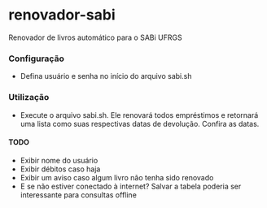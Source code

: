 renovador-sabi
==============

Renovador de livros automático para o SABi UFRGS

### Configuração
- Defina usuário e senha no início do arquivo sabi.sh

### Utilização
- Execute o arquivo sabi.sh. Ele renovará todos empréstimos e retornará uma lista como suas respectivas datas de devolução. Confira as datas.

#### TODO
- Exibir nome do usuário
- Exibir débitos caso haja
- Exibir um aviso caso algum livro não tenha sido renovado
- E se não estiver conectado à internet? Salvar a tabela poderia ser interessante para consultas offline
